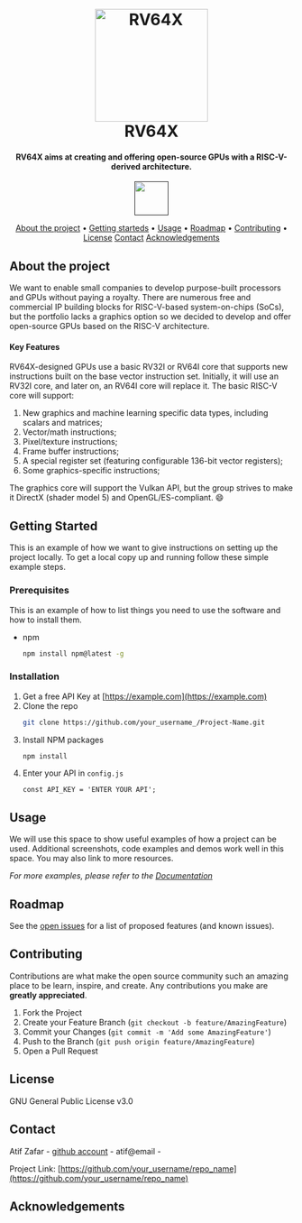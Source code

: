 <h1 align="center">
  <br>
  <a href="https://static.wixstatic.com/media/841f2a_ec3de0c290c14fddb9f4c3e90d85d9d6~mv2.png/v1/fill/w_369,h_228,al_c,lg_1,q_85/Logo_RV64X_Proposal.webp"><img src="https://static.wixstatic.com/media/841f2a_ec3de0c290c14fddb9f4c3e90d85d9d6~mv2.png/v1/fill/w_369,h_228,al_c,lg_1,q_85/Logo_RV64X_Proposal.webp" alt="RV64X" width="200"></a>
  <br>
  RV64X
  <br>
</h1>

<h4 align="center">RV64X aims at creating and offering open-source GPUs with a RISC-V-derived architecture.</h4>

<p align="center">
  <a href=""></a>
  <a href=""><img src="https://cdn.worldvectorlogo.com/logos/slack.svg"  style="width:60px;height:60px;"></a>
</p>


<p align="center">
  <a href="#about">About the project</a> •
  <a href="#getting-started">Getting starteds</a> •
  <a href="#usage">Usage</a> •
  <a href="#roadmap">Roadmap</a> •
  <a href="#contributing">Contributing</a> •
  <a href="#license">License</a>
  <a href="#contact">Contact</a>
  <a href="#acknowledgements">Acknowledgements</a>
</p>


<!-- ABOUT THE PROJECT -->
## About the project
We want to enable small companies to develop purpose-built processors and GPUs without paying a royalty. There are numerous free and commercial IP building blocks for RISC-V-based system-on-chips (SoCs), but the portfolio lacks a graphics option so we decided to develop and offer open-source GPUs based on the RISC-V architecture.  


#### Key Features
RV64X-designed GPUs use a basic RV32I or RV64I core that supports new instructions built on the base vector instruction set. Initially, it will use an RV32I core, and later on, an RV64I core will replace it. The basic RISC-V core will support:

1. New graphics and machine learning specific data types, including scalars and matrices;
2. Vector/math instructions; 
3. Pixel/texture instructions; 
4. Frame buffer instructions; 
5. A special register set (featuring configurable 136-bit vector registers);
5. Some graphics-specific instructions; 


The graphics core will support the Vulkan API, but the group strives to make it DirectX (shader model 5) and OpenGL/ES-compliant. :smile:  

<!-- GETTING STARTED -->
## Getting Started

This is an example of how we want to give instructions on setting up the project locally.
To get a local copy up and running follow these simple example steps.

### Prerequisites

This is an example of how to list things you need to use the software and how to install them.
* npm
  ```sh
  npm install npm@latest -g
  ```

### Installation

1. Get a free API Key at [https://example.com](https://example.com)
2. Clone the repo
   ```sh
   git clone https://github.com/your_username_/Project-Name.git
   ```
3. Install NPM packages
   ```sh
   npm install
   ```
4. Enter your API in `config.js`
   ```JS
   const API_KEY = 'ENTER YOUR API';
   ```



<!-- USAGE EXAMPLES -->
## Usage

We will use this space to show useful examples of how a project can be used. Additional screenshots, code examples and demos work well in this space. You may also link to more resources.

_For more examples, please refer to the [Documentation](https://example.com)_



<!-- ROADMAP -->

## Roadmap

See the [open issues]() for a list of proposed features (and known issues).



<!-- CONTRIBUTING -->
## Contributing

Contributions are what make the open source community such an amazing place to be learn, inspire, and create. Any contributions you make are **greatly appreciated**.

1. Fork the Project
2. Create your Feature Branch (`git checkout -b feature/AmazingFeature`)
3. Commit your Changes (`git commit -m 'Add some AmazingFeature'`)
4. Push to the Branch (`git push origin feature/AmazingFeature`)
5. Open a Pull Request


## License
GNU General Public License v3.0


<!-- CONTACT -->
## Contact

Atif Zafar - [github account]() - atif@email -

Project Link: [https://github.com/your_username/repo_name](https://github.com/your_username/repo_name)



<!-- ACKNOWLEDGEMENTS -->
## Acknowledgements





